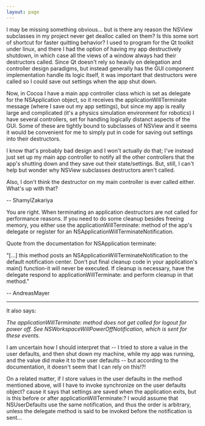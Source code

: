 ```yaml
---
layout: page
---
```


I may be missing something obvious... but is there any reason the NSView subclasses in my project never get dealloc called on them? Is this some sort of shortcut for faster quitting behavior? I used to program for the Qt toolkit under linux, and there I had the option of having my app destructively shutdown, in which case all the views of a window always had their destructors called. Since Qt doesn't rely so heavily on delegation and controller design paradigms, but instead generally has the GUI component implementation handle its logic itself, it was important that destructors were called so I could save out settings when the app shut down.

Now, in Cocoa I have a main app controller class which is set as delegate for the NSApplication object, so it receives the applicationWillTerminate message (where I save out my app settings), but since my app is really large and complicated (it's a physics simulation environment for robotics) I have several controllers, set for handling logically distanct aspects of the GUI. Some of these are tightly bound to subclasses of NSView and it seems it would be convenient for me to simply put in code for saving out settings into their destructors.

I know that's probably bad design and I won't actually do that; I've instead just set up my main app controller to notify all the other controllers that the app's shutting down and they save out their state/settings. But, still, I can't help but wonder why NSView subclasses destructors aren't called.

Also, I don't think the destructor on my main controller is ever called either. What's up with that?

-- ShamylZakariya

You are right. When terminating an application destructors are not called for performance reasons. If you need to do some cleanup besides freeing memory, you either use the applicationWillTerminate: method of the app's delegate or register for an  NSApplicationWillTerminateNotification.

Quote from the documentation for NSApplication terminate:

"[...] this method posts an NSApplicationWillTerminateNotification to the default notification center. Don't put final cleanup code in your application's main() function-it will never be executed. If cleanup is necessary, have the delegate respond to applicationWillTerminate: and perform cleanup in that method."

--  AndreasMayer

----

It also says:

*The applicationWillTerminate: method does not get called for logout for power off. See NSWorkspaceWillPowerOffNotification, which is sent for these events.*

I am uncertain how I should interpret that -- I tried to store a value in the user defaults, and then shut down my machine, while my app was running, and the value did make it to the user defaults -- but according to the documentation, it doesn't seem that I can rely on this!?!

On a related matter, if I store values in the user defaults in the method mentioned above, will I have to invoke synchronize on the user defaults object? cause it says that settings are saved when the application exits, but is this before or after applicationWillTerminate:? I would assume that NSUserDefaults use the same notification, and thus the order is arbitrary, unless the delegate method is said to be invoked before the notification is sent...
